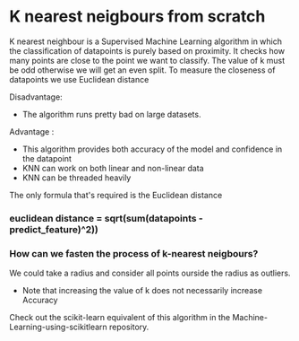 # K nearest neigbours from scratch
K nearest neighbour is a Supervised Machine Learning algorithm in which the classification of datapoints is purely based on proximity. 
It checks how many points are close to the point we want to classify.
The value of k must be odd otherwise we will get an even split.
To measure the closeness of datapoints we use Euclidean distance

Disadvantage: 
* The algorithm runs pretty bad on large datasets.

Advantage :
* This algorithm provides both accuracy of the model and confidence in the datapoint
* KNN can work on both linear and non-linear data
* KNN can be threaded heavily

The only formula that's required is the Euclidean distance
###  euclidean distance = sqrt(sum(datapoints - predict_feature)^2))
### How can we fasten the process of k-nearest neigbours? 
We could take a radius and consider all points ourside the radius as outliers.

* Note that increasing the value of k does not necessarily increase Accuracy

Check out the scikit-learn equivalent of this algorithm in the Machine-Learning-using-scikitlearn repository.
